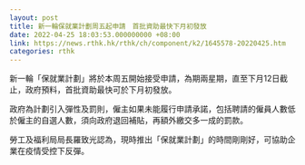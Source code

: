 ```yaml
---
layout: post
title: 新一輪保就業計劃周五起申請　首批資助最快下月初發放
date: 2022-04-25 18:03:53.000000000 +08:00
link: https://news.rthk.hk/rthk/ch/component/k2/1645578-20220425.htm
categories: rthk
---
```


新一輪「保就業計劃」將於本周五開始接受申請，為期兩星期，直至下月12日截止，政府預料，首批資助最快可於下月初發放。

政府為計劃引入彈性及罰則，僱主如果未能履行申請承諾，包括聘請的僱員人數低於僱主的自選人數，須向政府退回補貼，再額外繳交多一成的罰款。

勞工及福利局局長羅致光認為，現時推出「保就業計劃」的時間剛剛好，可協助企業在疫情受控下反彈。
